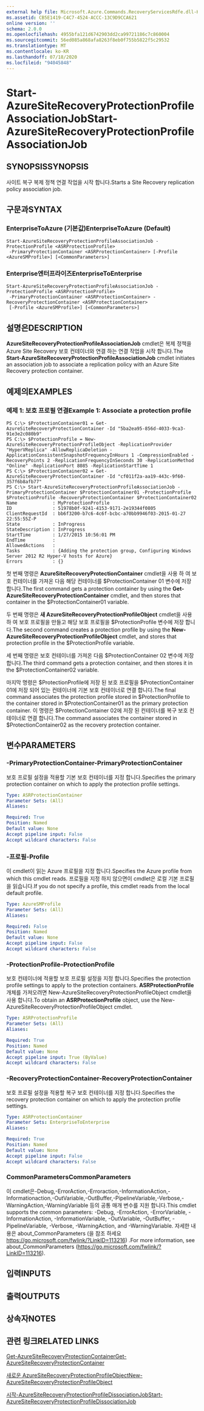 ```yaml
---
external help file: Microsoft.Azure.Commands.RecoveryServicesRdfe.dll-Help.xml
ms.assetid: CB5E1419-C4C7-4524-ACCC-13C9D9CCA621
online version: ''
schema: 2.0.0
ms.openlocfilehash: 4955bfa121d6742903dd2ca99721186c7c860004
ms.sourcegitcommit: 56ed085a868afa8263f8eb0f755b5822f5c29532
ms.translationtype: MT
ms.contentlocale: ko-KR
ms.lasthandoff: 07/18/2020
ms.locfileid: "94045848"
---
```

# <span data-ttu-id="7d782-101">Start-AzureSiteRecoveryProtectionProfileAssociationJob</span><span class="sxs-lookup"><span data-stu-id="7d782-101">Start-AzureSiteRecoveryProtectionProfileAssociationJob</span></span>

## <span data-ttu-id="7d782-102">SYNOPSIS</span><span class="sxs-lookup"><span data-stu-id="7d782-102">SYNOPSIS</span></span>
<span data-ttu-id="7d782-103">사이트 복구 복제 정책 연결 작업을 시작 합니다.</span><span class="sxs-lookup"><span data-stu-id="7d782-103">Starts a Site Recovery replication policy association job.</span></span>

## <span data-ttu-id="7d782-104">구문과</span><span class="sxs-lookup"><span data-stu-id="7d782-104">SYNTAX</span></span>

### <span data-ttu-id="7d782-105">EnterpriseToAzure (기본값)</span><span class="sxs-lookup"><span data-stu-id="7d782-105">EnterpriseToAzure (Default)</span></span>
```
Start-AzureSiteRecoveryProtectionProfileAssociationJob -ProtectionProfile <ASRProtectionProfile>
 -PrimaryProtectionContainer <ASRProtectionContainer> [-Profile <AzureSMProfile>] [<CommonParameters>]
```

### <span data-ttu-id="7d782-106">Enterprise엔터프라이즈</span><span class="sxs-lookup"><span data-stu-id="7d782-106">EnterpriseToEnterprise</span></span>
```
Start-AzureSiteRecoveryProtectionProfileAssociationJob -ProtectionProfile <ASRProtectionProfile>
 -PrimaryProtectionContainer <ASRProtectionContainer> -RecoveryProtectionContainer <ASRProtectionContainer>
 [-Profile <AzureSMProfile>] [<CommonParameters>]
```

## <span data-ttu-id="7d782-107">설명은</span><span class="sxs-lookup"><span data-stu-id="7d782-107">DESCRIPTION</span></span>
<span data-ttu-id="7d782-108">**AzureSiteRecoveryProtectionProfileAssociationJob** cmdlet은 복제 정책을 Azure Site Recovery 보호 컨테이너와 연결 하는 연결 작업을 시작 합니다.</span><span class="sxs-lookup"><span data-stu-id="7d782-108">The **Start-AzureSiteRecoveryProtectionProfileAssociationJob** cmdlet initiates an association job to associate a replication policy with an Azure Site Recovery protection container.</span></span>

## <span data-ttu-id="7d782-109">예제의</span><span class="sxs-lookup"><span data-stu-id="7d782-109">EXAMPLES</span></span>

### <span data-ttu-id="7d782-110">예제 1: 보호 프로필 연결</span><span class="sxs-lookup"><span data-stu-id="7d782-110">Example 1: Associate a protection profile</span></span>
```
PS C:\> $ProtectionContainer01 = Get-AzureSiteRecoveryProtectionContainer -Id "5ba2ea95-856d-4033-9ca3-91e3e2c080b9"
PS C:\> $ProtectionProfile = New-AzureSiteRecoveryProtectionProfileObject -ReplicationProvider "HyperVReplica" -AllowReplicaDeletion -ApplicationConsistentSnapshotFrequencyInHours 1 -CompressionEnabled -RecoveryPoints 2 -ReplicationFrequencyInSeconds 30 -ReplicationMethod "Online" -ReplicationPort 8085 -ReplicationStartTime 1
PS C:\> $ProtectionContainer02 = Get-AzureSiteRecoveryProtectionContainer -Id "cf011f2a-aa19-443c-9f60-357f6b8afb77"
PS C:\> Start-AzureSiteRecoveryProtectionProfileAssociationJob -PrimaryProtectionContainer $ProtectionContainer01 -ProtectionProfile $ProtectionProfile -RecoveryProtectionContainer $ProtectionContainer02
Name             : MyProtectionProfile
ID               : 51978b0f-9241-4153-9171-2e19344f0805
ClientRequestId  : bb6f3200-b7c6-4c6f-bcbc-a70bb9946f03-2015-01-27 22:55:55Z-P
State            : InProgress
StateDescription : InProgress
StartTime        : 1/27/2015 10:56:01 PM
EndTime          : 
AllowedActions   : 
Tasks            : {Adding the protection group, Configuring Windows Server 2012 R2 Hyper-V hosts for Azure}
Errors           : {}
```

<span data-ttu-id="7d782-111">첫 번째 명령은 **AzureSiteRecoveryProtectionContainer** cmdlet을 사용 하 여 보호 컨테이너를 가져온 다음 해당 컨테이너를 $ProtectionContainer 01 변수에 저장 합니다.</span><span class="sxs-lookup"><span data-stu-id="7d782-111">The first command gets a protection container by using the **Get-AzureSiteRecoveryProtectionContainer** cmdlet, and then stores that container in the $ProtectionContainer01 variable.</span></span>

<span data-ttu-id="7d782-112">두 번째 명령은 **새 AzureSiteRecoveryProtectionProfileObject** cmdlet을 사용 하 여 보호 프로필을 만들고 해당 보호 프로필을 $ProtectionProfile 변수에 저장 합니다.</span><span class="sxs-lookup"><span data-stu-id="7d782-112">The second command creates a protection profile by using the **New-AzureSiteRecoveryProtectionProfileObject** cmdlet, and stores that protection profile in the $ProtectionProfile variable.</span></span>

<span data-ttu-id="7d782-113">세 번째 명령은 보호 컨테이너를 가져온 다음 $ProtectionContainer 02 변수에 저장 합니다.</span><span class="sxs-lookup"><span data-stu-id="7d782-113">The third command gets a protection container, and then stores it in the $ProtectionContainer02 variable.</span></span>

<span data-ttu-id="7d782-114">마지막 명령은 $ProtectionProfile에 저장 된 보호 프로필을 $ProtectionContainer 01에 저장 되어 있는 컨테이너에 기본 보호 컨테이너로 연결 합니다.</span><span class="sxs-lookup"><span data-stu-id="7d782-114">The final command associates the protection profile stored in $ProtectionProfile to the container stored in $ProtectionContainer01 as the primary protection container.</span></span>
<span data-ttu-id="7d782-115">이 명령은 $ProtectionContainer 02에 저장 된 컨테이너를 복구 보호 컨테이너로 연결 합니다.</span><span class="sxs-lookup"><span data-stu-id="7d782-115">The command associates the container stored in $ProtectionContainer02 as the recovery protection container.</span></span>

## <span data-ttu-id="7d782-116">변수</span><span class="sxs-lookup"><span data-stu-id="7d782-116">PARAMETERS</span></span>

### <span data-ttu-id="7d782-117">-PrimaryProtectionContainer</span><span class="sxs-lookup"><span data-stu-id="7d782-117">-PrimaryProtectionContainer</span></span>
<span data-ttu-id="7d782-118">보호 프로필 설정을 적용할 기본 보호 컨테이너를 지정 합니다.</span><span class="sxs-lookup"><span data-stu-id="7d782-118">Specifies the primary protection container on which to apply the protection profile settings.</span></span>

```yaml
Type: ASRProtectionContainer
Parameter Sets: (All)
Aliases: 

Required: True
Position: Named
Default value: None
Accept pipeline input: False
Accept wildcard characters: False
```

### <span data-ttu-id="7d782-119">-프로필</span><span class="sxs-lookup"><span data-stu-id="7d782-119">-Profile</span></span>
<span data-ttu-id="7d782-120">이 cmdlet이 읽는 Azure 프로필을 지정 합니다.</span><span class="sxs-lookup"><span data-stu-id="7d782-120">Specifies the Azure profile from which this cmdlet reads.</span></span>
<span data-ttu-id="7d782-121">프로필을 지정 하지 않으면이 cmdlet은 로컬 기본 프로필을 읽습니다.</span><span class="sxs-lookup"><span data-stu-id="7d782-121">If you do not specify a profile, this cmdlet reads from the local default profile.</span></span>

```yaml
Type: AzureSMProfile
Parameter Sets: (All)
Aliases: 

Required: False
Position: Named
Default value: None
Accept pipeline input: False
Accept wildcard characters: False
```

### <span data-ttu-id="7d782-122">-ProtectionProfile</span><span class="sxs-lookup"><span data-stu-id="7d782-122">-ProtectionProfile</span></span>
<span data-ttu-id="7d782-123">보호 컨테이너에 적용할 보호 프로필 설정을 지정 합니다.</span><span class="sxs-lookup"><span data-stu-id="7d782-123">Specifies the protection profile settings to apply to the protection containers.</span></span>
<span data-ttu-id="7d782-124">**ASRProtectionProfile** 개체를 가져오려면 New-AzureSiteRecoveryProtectionProfileObject cmdlet을 사용 합니다.</span><span class="sxs-lookup"><span data-stu-id="7d782-124">To obtain an **ASRProtectionProfile** object, use the New-AzureSiteRecoveryProtectionProfileObject cmdlet.</span></span>

```yaml
Type: ASRProtectionProfile
Parameter Sets: (All)
Aliases: 

Required: True
Position: Named
Default value: None
Accept pipeline input: True (ByValue)
Accept wildcard characters: False
```

### <span data-ttu-id="7d782-125">-RecoveryProtectionContainer</span><span class="sxs-lookup"><span data-stu-id="7d782-125">-RecoveryProtectionContainer</span></span>
<span data-ttu-id="7d782-126">보호 프로필 설정을 적용할 복구 보호 컨테이너를 지정 합니다.</span><span class="sxs-lookup"><span data-stu-id="7d782-126">Specifies the recovery protection container on which to apply the protection profile settings.</span></span>

```yaml
Type: ASRProtectionContainer
Parameter Sets: EnterpriseToEnterprise
Aliases: 

Required: True
Position: Named
Default value: None
Accept pipeline input: False
Accept wildcard characters: False
```

### <span data-ttu-id="7d782-127">CommonParameters</span><span class="sxs-lookup"><span data-stu-id="7d782-127">CommonParameters</span></span>
<span data-ttu-id="7d782-128">이 cmdlet은-Debug,-ErrorAction,-Erroraction,-InformationAction,-Informationaction,-OutVariable,-OutBuffer,-PipelineVariable,-Verbose,-WarningAction,-WarningVariable 등의 공통 매개 변수를 지원 합니다.</span><span class="sxs-lookup"><span data-stu-id="7d782-128">This cmdlet supports the common parameters: -Debug, -ErrorAction, -ErrorVariable, -InformationAction, -InformationVariable, -OutVariable, -OutBuffer, -PipelineVariable, -Verbose, -WarningAction, and -WarningVariable.</span></span> <span data-ttu-id="7d782-129">자세한 내용은 about_CommonParameters (을 참조 하세요 https://go.microsoft.com/fwlink/?LinkID=113216) .</span><span class="sxs-lookup"><span data-stu-id="7d782-129">For more information, see about_CommonParameters (https://go.microsoft.com/fwlink/?LinkID=113216).</span></span>

## <span data-ttu-id="7d782-130">입력</span><span class="sxs-lookup"><span data-stu-id="7d782-130">INPUTS</span></span>

## <span data-ttu-id="7d782-131">출력</span><span class="sxs-lookup"><span data-stu-id="7d782-131">OUTPUTS</span></span>

## <span data-ttu-id="7d782-132">상속자</span><span class="sxs-lookup"><span data-stu-id="7d782-132">NOTES</span></span>

## <span data-ttu-id="7d782-133">관련 링크</span><span class="sxs-lookup"><span data-stu-id="7d782-133">RELATED LINKS</span></span>

[<span data-ttu-id="7d782-134">Get-AzureSiteRecoveryProtectionContainer</span><span class="sxs-lookup"><span data-stu-id="7d782-134">Get-AzureSiteRecoveryProtectionContainer</span></span>](./Get-AzureSiteRecoveryProtectionContainer.md)

[<span data-ttu-id="7d782-135">새로운 AzureSiteRecoveryProtectionProfileObject</span><span class="sxs-lookup"><span data-stu-id="7d782-135">New-AzureSiteRecoveryProtectionProfileObject</span></span>](./New-AzureSiteRecoveryProtectionProfileObject.md)

[<span data-ttu-id="7d782-136">시작-AzureSiteRecoveryProtectionProfileDissociationJob</span><span class="sxs-lookup"><span data-stu-id="7d782-136">Start-AzureSiteRecoveryProtectionProfileDissociationJob</span></span>](./Start-AzureSiteRecoveryProtectionProfileDissociationJob.md)


